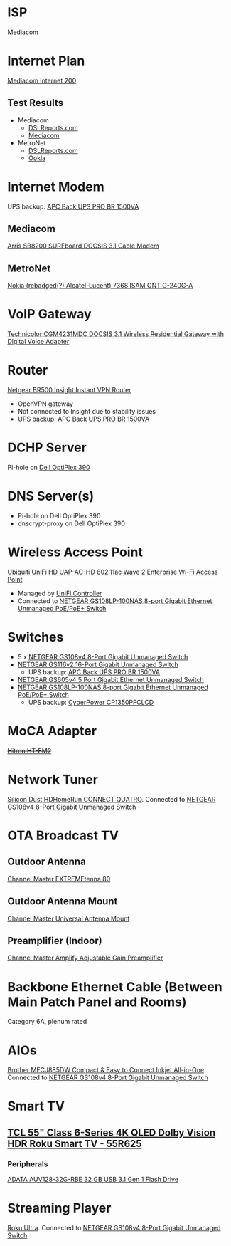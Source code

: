 # ISP

Mediacom

# Internet Plan

[Mediacom Internet 200](https://mediacomcable.com/products/internet/)

## Test Results

* Mediacom
  * [DSLReports.com](http://www.dslreports.com/speedtest/62405594)
  * [Mediacom](https://github.com/jdrch/Hardware/blob/master/Mediacom%20Cable%20%20%20Speed%20Test%202019-09-30.png)
* MetroNet
  * [DSLReports.com](https://www.dslreports.com/speedtest/66080581)
  * [Ookla](https://www.speedtest.net/my-result/d/9e87e565-af82-4d93-9805-2c6b8f7d1f40)
  
# Internet Modem

UPS backup: [APC Back UPS PRO BR 1500VA](https://github.com/jdrch/Hardware/blob/master/UPS.md#battery-backed-up-devices)

## Mediacom

[Arris SB8200 SURFboard DOCSIS 3.1 Cable Modem](https://www.arris.com/surfboard/products/cable-modems/sb8200/) 

## MetroNet

[Nokia (rebadged(?) Alcatel-Lucent) 7368 ISAM ONT G-240G-A](https://www.goamt.com/wp-content/uploads/2015/08/7368_ISAM_ONT_G-240G-A_AMT.pdf)

# VoIP Gateway

[Technicolor CGM4231MDC DOCSIS 3.1 Wireless Residential Gateway with Digital Voice Adapter](https://mediacomcc.custhelp.com/euf/assets/documents/modem%20user%20guides/Technicolor_CGM4231_user_guide.pdf)

# Router

[Netgear BR500 Insight Instant VPN Router](https://www.netgear.com/images/datasheet/security/BR500.pdf)

* OpenVPN gateway
* Not connected to Insight due to stability issues
* UPS backup: [APC Back UPS PRO BR 1500VA](https://github.com/jdrch/Hardware/blob/master/UPS.md#battery-backed-up-devices)

# DCHP Server

Pi-hole on [Dell OptiPlex 390](https://github.com/jdrch/Hardware/blob/master/Dell%20OptiPlex%20390-1%20SFF.md#roles)

# DNS Server(s)

* Pi-hole on Dell OptiPlex 390
* dnscrypt-proxy on Dell OptiPlex 390

# Wireless Access Point

[Ubiquiti UniFi HD UAP-AC-HD 802.11ac Wave 2 Enterprise Wi-Fi Access Point](https://dl.ubnt.com/datasheets/unifi/UniFi_UAP-AC-HD_DS.pdf)
* Managed by [UniFi Controller](https://github.com/jdrch/Hardware/blob/master/Raspberry%20Pi%203%20Model%20B%2B.md#roles)
* Connected to [NETGEAR GS108LP-100NAS 8-port Gigabit Ethernet Unmanaged PoE/PoE+ Switch](https://github.com/jdrch/Hardware/blob/master/Network.md#switches)

# Switches

* 5 x [NETGEAR GS108v4 8-Port Gigabit Unmanaged Switch](https://www.netgear.com/images/datasheet/switches/GS105v5_GS108v4_GS116v2.pdf)
* [NETGEAR GS116v2 16-Port Gigabit Unmanaged Switch](https://www.netgear.com/images/datasheet/switches/GS105v5_GS108v4_GS116v2.pdf)
  * UPS backup: [APC Back UPS PRO BR 1500VA](https://github.com/jdrch/Hardware/blob/master/UPS.md#battery-backed-up-devices)
* [NETGEAR GS605v4 5 Port Gigabit Ethernet Unmanaged Switch](https://www.netgear.com/support/product/GS605v4)
* [NETGEAR GS108LP-100NAS 8-port Gigabit Ethernet Unmanaged PoE/PoE+ Switch](https://www.netgear.com/images/datasheet/switches/GS108LP_GS108PP_GS116LP_GS116PP_DS.pdf)
  * UPS backup: [CyberPower CP1350PFCLCD](https://github.com/jdrch/Hardware/blob/master/UPS.md#battery-backed-up-devices-1)

# MoCA Adapter

~~[Hitron HT-EM2](http://www.hitron-americas.com/product/ht-em2/)~~

# Network Tuner

[Silicon Dust HDHomeRun CONNECT QUATRO](https://www.silicondust.com/product/hdhomerun-connect-quatro/). Connected to [NETGEAR GS108v4 8-Port Gigabit Unmanaged Switch](https://github.com/jdrch/Hardware/blob/master/Network.md#switches)

# OTA Broadcast TV

## Outdoor Antenna

[Channel Master EXTREMEtenna 80](https://www.channelmaster.com/Digital_HDTV_Outdoor_TV_Antenna_p/cm-4228hd.htm)

## Outdoor Antenna Mount

[Channel Master Universal Antenna Mount](https://www.channelmaster.com/Universal_Antenna_Mount_p/cm-3090.htm)

## Preamplifier (Indoor)

[Channel Master Amplify Adjustable Gain Preamplifier](https://www.channelmaster.com/Amplify_TV_Antenna_Preamplifier_p/cm-7777hd.htm)

# Backbone Ethernet Cable (Between Main Patch Panel and Rooms)

Category 6A, plenum rated

# AIOs

[Brother MFCJ885DW Compact & Easy to Connect Inkjet All-in-One](https://www.brother-usa.com/products/mfcj885dw#specification). Connected to [NETGEAR GS108v4 8-Port Gigabit Unmanaged Switch](https://github.com/jdrch/Hardware/blob/master/Network.md#switches)

# Smart TV

## [TCL 55" Class 6-Series 4K QLED Dolby Vision HDR Roku Smart TV - 55R625](https://www.tclusa.com/products/home-theater/6-series/tcl-55-class-6-series-4k-qled-hdr-roku-smart-tv-55r625)

### Peripherals

[ADATA AUV128-32G-RBE 32 GB USB 3.1 Gen 1 Flash Drive](https://github.com/jdrch/Hardware/blob/master/Storage.md#usb)

# Streaming Player

[Roku Ultra](https://www.roku.com/products/roku-ultra). Connected to [NETGEAR GS108v4 8-Port Gigabit Unmanaged Switch](https://github.com/jdrch/Hardware/blob/master/Network.md#switches)
